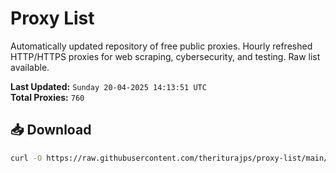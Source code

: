 # Proxy List

Automatically updated repository of free public proxies. Hourly refreshed HTTP/HTTPS proxies for web scraping, cybersecurity, and testing. Raw list available.

**Last Updated:** `Sunday 20-04-2025 14:13:51 UTC`  
**Total Proxies:** `760`

## 📥 Download
```bash
curl -O https://raw.githubusercontent.com/theriturajps/proxy-list/main/proxies.txt

